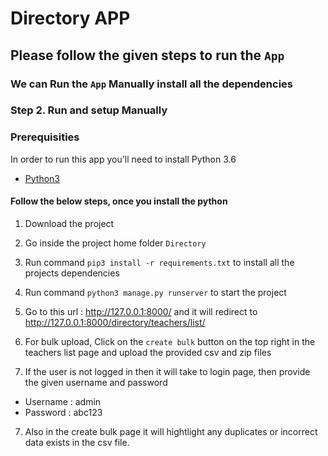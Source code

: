 # Directory APP

## Please follow the given steps to run the `App`

### We can Run the `App` Manually install all the dependencies




### Step 2. Run and setup Manually

### Prerequisities

In order to run this app you'll need to install Python 3.6 

* [Python3](https://www.python.org/downloads/)

#### Follow the below steps, once you install the python

1. Download the project 

2. Go inside the project home folder `Directory`

3. Run command `pip3 install -r requirements.txt` to install all the projects dependencies 

4. Run command `python3 manage.py runserver` to start the project

5. Go to this url : http://127.0.0.1:8000/ and it will redirect to http://127.0.0.1:8000/directory/teachers/list/

6. For bulk upload, Click on the `create bulk` button on the top right in the teachers list page and upload the provided csv and zip files

7. If the user is not logged in then it will take to login page, then provide the given username and password 

  - Username : admin
  - Password : abc123

7. Also in the create bulk page it will hightlight any duplicates or incorrect data exists in the csv file.
